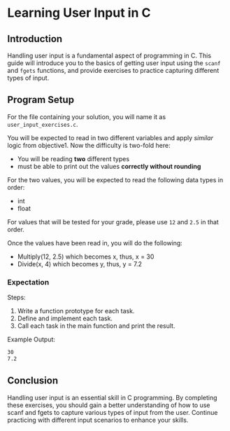# Learning User Input in C

## Introduction

Handling user input is a fundamental aspect of programming in C. This guide will introduce you to the basics of getting user input using the `scanf` and `fgets` functions, and provide exercises to practice capturing different types of input.


## Program Setup

For the file containing your solution, you will name it as `user_input_exercises.c`.

You will be expected to read in two different variables and apply *similar* logic from objective1. Now the difficulty is two-fold here:

- You will be reading **two** different types
- must be able to print out the values  **correctly without rounding**

For the two values, you will be expected to read the following data types in order:

- int
- float

For values that will be tested for your grade, please use `12` and `2.5` in that order. 

Once the values have been read in, you will do the following:

- Multiply(12, 2.5) which becomes x, thus, x = 30
- Divide(x, 4) which becomes y, thus, y = 7.2

### Expectation

Steps:

1. Write a function prototype for each task.
2. Define and implement each task.
3. Call each task in the main function and print the result.

Example Output:

```txt
30
7.2
```

## Conclusion

Handling user input is an essential skill in C programming. By completing these exercises, you should gain a better understanding of how to use scanf and fgets to capture various types of input from the user. Continue practicing with different input scenarios to enhance your skills.